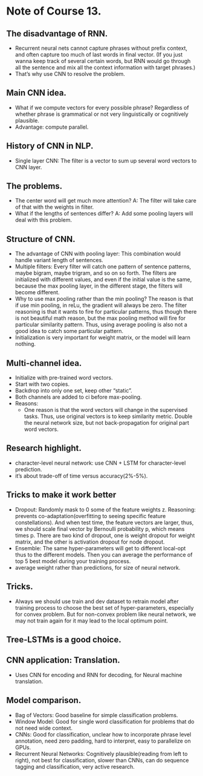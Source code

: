 # Note of Course 13.

## The disadvantage of RNN.
- Recurrent neural nets cannot capture phrases without prefix context, and often capture too much of last words in final vector. (If you just wanna keep track of several certain words, but RNN would go through all the sentence and mix all the context information with target phrases.)
- That’s why use CNN to resolve the problem.

## Main CNN idea.
- What if we compute vectors for every possible phrase? Regardless of whether phrase is grammatical or not very linguistically or cognitively plausible.
- Advantage: compute parallel.

## History of CNN in NLP.
- Single layer CNN: The filter is a vector to sum up several word vectors to CNN layer.

## The problems.
- The center word will get much more attention? A: The filter will take care of that with the weights in filter.
- What if the lengths of sentences differ? A: Add some pooling layers will deal with this problem.

## Structure of CNN.
- The advantage of CNN with pooling layer: This combination would handle variant length of sentences.
- Multiple filters: Every filter will catch one pattern of sentence patterns, maybe bigram, maybe trigram, and so on so forth. The filters are initialized with different values, and even if the initial value is the same, because the max pooling layer, in the different stage, the filters will become different.
- Why to use max pooling rather than the min pooling?
The reason is that if use min pooling, in reLu, the gradient will always be zero. The filter reasoning is that it wants to fire for particular patterns, thus though there is not beautiful math reason, but the max pooling method will fire for particular similarity pattern. Thus, using average pooling is also not a good idea to catch some particular pattern.
- Initialization is very important for weight matrix, or the model will learn nothing.

## Multi-channel idea.
- Initialize with pre-trained word vectors.
- Start with two copies.
- Backdrop into only one set, keep other “static”.
- Both channels are added to ci before max-pooling.
- Reasons:
	- One reason is that the word vectors will change in the supervised tasks. Thus, use original vectors is to keep similarity metric.
Double the neural network size, but not back-propagation for original part word vectors.

## Research highlight.
- character-level neural network: use CNN + LSTM for character-level prediction. 
- it’s about trade-off of time versus accuracy(2%-5%).

## Tricks to make it work better
- Dropout: Randomly mask to 0 some of the feature weights z. Reasoning: prevents co-adaptation(overfitting to seeing specific feature constellations). And when test time, the feature vectors are larger, thus, we should scale final vector by Bernoulli probability p, which means times p. There are two kind of dropout, one is weight dropout for weight matrix, and the other is activation dropout for node dropout.
- Ensemble: The same hyper-parameters will get to different local-opt thus to the different models. Then you can average the performance of top 5 best model during your training process.
- average weight rather than predictions, for size of neural network.

## Tricks.
- Always we should use train and dev dataset to retrain model after training process to choose the best set of hyper-parameters, especially for convex problem. But for non-convex problem like neural network, we may not train again for it may lead to the local optimum point.

## Tree-LSTMs is a good choice.

## CNN application: Translation.
- Uses CNN for encoding and RNN for decoding, for Neural machine translation.

## Model comparison.
- Bag of Vectors: Good baseline for simple classification problems.
- Window Model: Good for single word classification for problems that do not need wide context.
- CNNs: Good for classification, unclear how to incorporate phrase level annotation, need zero padding, hard to interpret, easy to parallelize on GPUs.
- Recurrent Neural Networks: Cognitively plausible(reading from left to right),  not best for classification, slower than CNNs, can do sequence tagging and classification, very active research.
